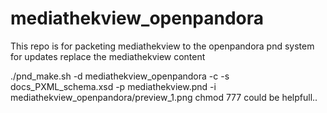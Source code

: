 # mediathekview_openpandora
This repo is for packeting mediathekview to the openpandora pnd system 
for updates replace the mediathekview content 

./pnd_make.sh -d mediathekview_openpandora -c -s docs_PXML_schema.xsd -p mediathekview.pnd  -i mediathekview_openpandora/preview_1.png
chmod 777 could be helpfull.. 
